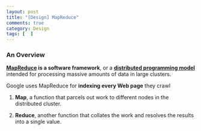 ```yaml
---
layout: post
title: "[Design] MapReduce"
comments: true
category: Design
tags: [  ]
---
```


### An Overview

__[MapReduce](http://searchcloudcomputing.techtarget.com/definition/MapReduce) is a software framework__, or a __[distributed programming model](http://www.theserverside.com/news/1321219/Why-Should-You-Care-About-MapReduce)__ intended for processing massive amounts of data in large clusters. 

Google uses MapReduce for __indexing every Web page__ they crawl

1. __Map__, a function that parcels out work to different nodes in the distributed cluster.

1. __Reduce__, another function that collates the work and resolves the results into a single value.

### 
